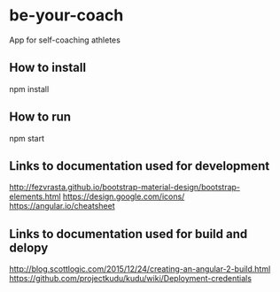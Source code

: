# be-your-coach
App for self-coaching athletes

## How to install

npm install

## How to run

npm start

## Links to documentation used for development

http://fezvrasta.github.io/bootstrap-material-design/bootstrap-elements.html
https://design.google.com/icons/
https://angular.io/cheatsheet

## Links to documentation used for build and delopy

http://blog.scottlogic.com/2015/12/24/creating-an-angular-2-build.html
https://github.com/projectkudu/kudu/wiki/Deployment-credentials
